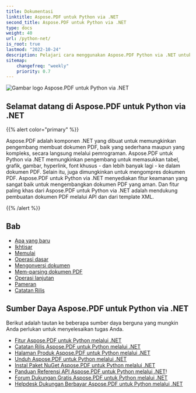 ```yaml
---
title: Dokumentasi
linktitle: Aspose.PDF untuk Python via .NET
second_title: Aspose.PDF untuk Python via .NET
type: docs
weight: 40
url: /python-net/
is_root: true
lastmod: "2022-10-24"
description: Pelajari cara menggunakan Aspose.PDF Python via .NET untuk membuat aplikasi pemrosesan dokumen PDF di platform apa pun menggunakan Python. Telusuri tutorial, kode contoh, dan lainnya.
sitemap:
    changefreq: "weekly"
    priority: 0.7
---
```


![Gambar logo Aspose.PDF untuk Python via .NET](aspose_pdf-for-python-net.png)

<h2>Selamat datang di Aspose.PDF untuk Python via .NET</h2>

{{% alert color="primary" %}}

Aspose.PDF adalah komponen .NET yang dibuat untuk memungkinkan pengembang membuat dokumen PDF, baik yang sederhana maupun yang kompleks, secara langsung melalui pemrograman.
 Aspose.PDF untuk Python via .NET memungkinkan pengembang untuk memasukkan tabel, grafik, gambar, hyperlink, font khusus - dan lebih banyak lagi - ke dalam dokumen PDF. Selain itu, juga dimungkinkan untuk mengompres dokumen PDF. Aspose.PDF untuk Python via .NET menyediakan fitur keamanan yang sangat baik untuk mengembangkan dokumen PDF yang aman. Dan fitur paling khas dari Aspose.PDF untuk Python via .NET adalah mendukung pembuatan dokumen PDF melalui API dan dari template XML.

{{% /alert %}}

<h2>Bab</h2>

- [Apa yang baru](/pdf/python-net/whatsnew/)
- [Ikhtisar](/pdf/python-net/overview/)
- [Memulai](/pdf/python-net/get-started/)
- [Operasi dasar](/pdf/python-net/basic-operations/)
- [Mengonversi dokumen](/pdf/python-net/converting/)
- [Mem-parsing dokumen PDF](/pdf/python-net/parsing/)
- [Operasi lanjutan](/pdf/python-net/advanced-operations/)
- [Pameran](/pdf/python-net/showcases/)
- [Catatan Rilis](https://releases.aspose.com/pdf/pythonnet/release-notes/)

<h2>Sumber Daya Aspose.PDF untuk Python via .NET</h2>

Berikut adalah tautan ke beberapa sumber daya berguna yang mungkin Anda perlukan untuk menyelesaikan tugas Anda.
- [Fitur Aspose.PDF untuk Python melalui .NET](/pdf/python-net/key-features/)
- [Catatan Rilis Aspose.PDF untuk Python melalui .NET](https://releases.aspose.com/pdf/pythonnet/release-notes/)
- [Halaman Produk Aspose.PDF untuk Python melalui .NET](https://products.aspose.com/pdf/python-net/)
- [Unduh Aspose.PDF untuk Python melalui .NET](https://releases.aspose.com/pdf/pythonnet/)
- [Instal Paket NuGet Aspose.PDF untuk Python melalui .NET](https://www.nuget.org/packages/Aspose.PDF/)
- [Panduan Referensi API Aspose.PDF untuk Python melalui .NET](https://reference.aspose.com/pdf/net)!
- [Forum Dukungan Gratis Aspose.PDF untuk Python melalui .NET](https://forum.aspose.com/c/pdf/10)
- [Helpdesk Dukungan Berbayar Aspose.PDF untuk Python melalui .NET](https://helpdesk.aspose.com/)